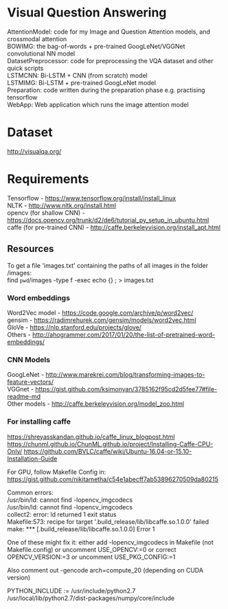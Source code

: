 # Visual Question Answering
AttentionModel: code for my Image and Question Attention models, and crossmodal attention    
BOWIMG: the bag-of-words + pre-trained GoogLeNet/VGGNet convolutional NN model   
DatasetPreprocessor: code for preprocessing the VQA dataset and other quick scripts    
LSTMCNN: Bi-LSTM + CNN (from scratch) model    
LSTMIMG: Bi-LSTM + pre-trained GoogLeNet model      
Preparation: code written during the preparation phase e.g. practising tensorflow    
WebApp: Web application which runs the image attention model    

# Dataset
http://visualqa.org/

# Requirements
Tensorflow - https://www.tensorflow.org/install/install_linux   
NLTK - http://www.nltk.org/install.html   
opencv (for shallow CNN) - https://docs.opencv.org/trunk/d2/de6/tutorial_py_setup_in_ubuntu.html   
caffe (for pre-trained CNN) - http://caffe.berkeleyvision.org/install_apt.html   

## Resources

To get a file 'images.txt' containing the paths of all images in the folder /images:   
find `pwd`/images -type f -exec echo {} \; > images.txt   
   

### Word embeddings
Word2Vec model - https://code.google.com/archive/p/word2vec/  
gensim - https://radimrehurek.com/gensim/models/word2vec.html  
GloVe - https://nlp.stanford.edu/projects/glove/   
Others - http://ahogrammer.com/2017/01/20/the-list-of-pretrained-word-embeddings/   

### CNN Models
GoogLeNet - http://www.marekrei.com/blog/transforming-images-to-feature-vectors/    
VGGnet - https://gist.github.com/ksimonyan/3785162f95cd2d5fee77#file-readme-md   
Other models - http://caffe.berkeleyvision.org/model_zoo.html   


### For installing caffe
https://shreyasskandan.github.io/caffe_linux_blogpost.html
https://chunml.github.io/ChunML.github.io/project/Installing-Caffe-CPU-Only/
https://github.com/BVLC/caffe/wiki/Ubuntu-16.04-or-15.10-Installation-Guide   
   
For GPU, follow Makefile Config in:   
https://gist.github.com/nikitametha/c54e1abecff7ab53896270509da80215   

Common errors:   
/usr/bin/ld: cannot find -lopencv_imgcodecs   
/usr/bin/ld: cannot find -lopencv_imgcodecs   
collect2: error: ld returned 1 exit status   
Makefile:573: recipe for target '.build_release/lib/libcaffe.so.1.0.0' failed   
make: *** [.build_release/lib/libcaffe.so.1.0.0] Error 1   

One of these might fix it: either add -lopencv_imgcodecs in Makefile (not Makefile.config)
or uncomment USE\_OPENCV:=0 or correct OPENCV\_VERSION:=3 or uncomment USE\_PKG\_CONFIG:=1   

Also comment out -gencode arch=compute\_20 (depending on CUDA version)   
   
PYTHON_INCLUDE := /usr/include/python2.7 \
        /usr/local/lib/python2.7/dist-packages/numpy/core/include


